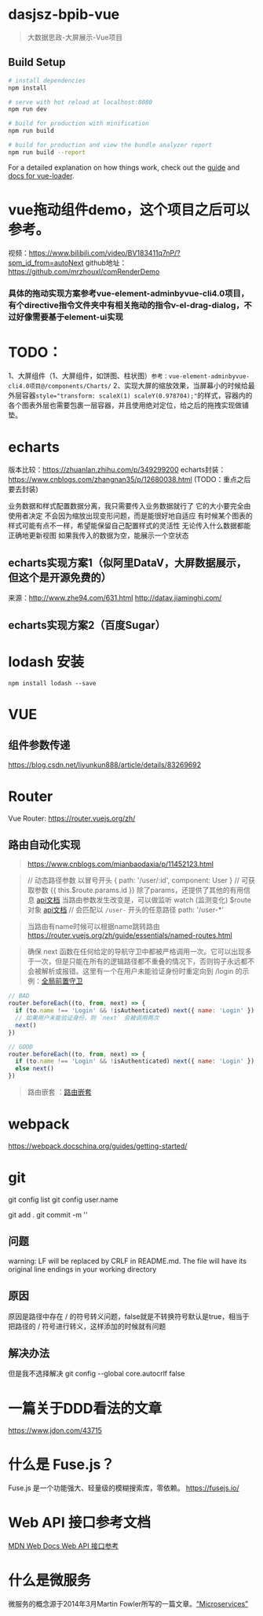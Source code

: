 # dasjsz-bpib-vue

> 大数据思政-大屏展示-Vue项目

## Build Setup

``` bash
# install dependencies
npm install

# serve with hot reload at localhost:8080
npm run dev

# build for production with minification
npm run build

# build for production and view the bundle analyzer report
npm run build --report
```

For a detailed explanation on how things work, check out the [guide](http://vuejs-templates.github.io/webpack/) and [docs for vue-loader](http://vuejs.github.io/vue-loader).


# vue拖动组件demo，这个项目之后可以参考。
视频：https://www.bilibili.com/video/BV183411q7nP/?spm_id_from=autoNext
github地址：https://github.com/mrzhouxl/comRenderDemo

### 具体的拖动实现方案参考vue-element-adminbyvue-cli4.0项目，有个directive指令文件夹中有相关拖动的指令v-el-drag-dialog，不过好像需要基于element-ui实现


# TODO：
1、大屏组件（1、大屏组件，如饼图、柱状图）`参考：vue-element-adminbyvue-cli4.0项目@/components/Charts/`
2、实现大屏的缩放效果，当屏幕小的时候给最外层容器`style="transform: scaleX(1) scaleY(0.978704);"`的样式，容器内的各个图表外层也需要包裹一层容器，并且使用绝对定位，给之后的拖拽实现做铺垫。

# echarts 
版本比较：https://zhuanlan.zhihu.com/p/349299200
echarts封装：https://www.cnblogs.com/zhangnan35/p/12680038.html (TODO：重点之后要去封装)

业务数据和样式配置数据分离，我只需要传入业务数据就行了
它的大小要完全由使用者决定
不会因为缩放出现变形问题，而是能很好地自适应
有时候某个图表的样式可能有点不一样，希望能保留自己配置样式的灵活性
无论传入什么数据都能正确地更新视图
如果我传入的数据为空，能展示一个空状态


## echarts实现方案1（似阿里DataV，大屏数据展示，但这个是开源免费的）
来源：http://www.zhe94.com/631.html
http://datav.jiaminghi.com/
## echarts实现方案2（百度Sugar）

# lodash 安装
``` 
npm install lodash --save
```

# VUE
## 组件参数传递
https://blog.csdn.net/liyunkun888/article/details/83269692


# Router 
Vue Router: https://router.vuejs.org/zh/
## 路由自动化实现
> https://www.cnblogs.com/mianbaodaxia/p/11452123.html

> // 动态路径参数 以冒号开头
> { path: '/user/:id', component: User }
> // 可获取参数
> {{ this.$route.params.id }} 
> 除了params，还提供了其他的有用信息 [api文档](https://router.vuejs.org/zh/api/#%E8%B7%AF%E7%94%B1%E5%AF%B9%E8%B1%A1)
> 当路由参数发生改变是，可以做监听 watch (监测变化) $route 对象  [api文档](https://router.vuejs.org/zh/guide/essentials/dynamic-matching.html#%E5%93%8D%E5%BA%94%E8%B7%AF%E7%94%B1%E5%8F%82%E6%95%B0%E7%9A%84%E5%8F%98%E5%8C%96)
>   // 会匹配以 `/user-` 开头的任意路径
>  path: '/user-*'

> 当路由有name时候可以根据name跳转路由 https://router.vuejs.org/zh/guide/essentials/named-routes.html

> 确保 next 函数在任何给定的导航守卫中都被严格调用一次。它可以出现多于一次，但是只能在所有的逻辑路径都不重叠的情况下，否则钩子永远都不会被解析或报错。这里有一个在用户未能验证身份时重定向到 /login 的示例：[全局前置守卫](https://router.vuejs.org/zh/guide/advanced/navigation-guards.html#%E5%85%A8%E5%B1%80%E5%89%8D%E7%BD%AE%E5%AE%88%E5%8D%AB)
``` javascript
// BAD
router.beforeEach((to, from, next) => {
  if (to.name !== 'Login' && !isAuthenticated) next({ name: 'Login' })
  // 如果用户未能验证身份，则 `next` 会被调用两次
  next()
})

// GOOD
router.beforeEach((to, from, next) => {
  if (to.name !== 'Login' && !isAuthenticated) next({ name: 'Login' })
  else next()
})
```

> 路由嵌套 ：[路由嵌套](https://router.vuejs.org/zh/guide/essentials/nested-routes.html)



# webpack
https://webpack.docschina.org/guides/getting-started/

# git

git config list
git config user.name

git add .
git commit -m ''
## 问题
warning: LF will be replaced by CRLF in README.md.
The file will have its original line endings in your working directory
## 原因
原因是路径中存在 / 的符号转义问题，false就是不转换符号默认是true，相当于把路径的 / 符号进行转义，这样添加的时候就有问题
## 解决办法
但是我不选择解决
git config --global core.autocrlf false


# 一篇关于DDD看法的文章
https://www.jdon.com/43715


# 什么是 Fuse.js？
Fuse.js 是一个功能强大、轻量级的模糊搜索库，零依赖。
https://fusejs.io/


# Web API 接口参考文档
[MDN Web Docs Web API 接口参考](https://developer.mozilla.org/zh-CN/docs/Web/API)

# 什么是微服务
微服务的概念源于2014年3月Martin Fowler所写的一篇文章。[“Microservices”](https://martinfowler.com/articles/microservices.html)

